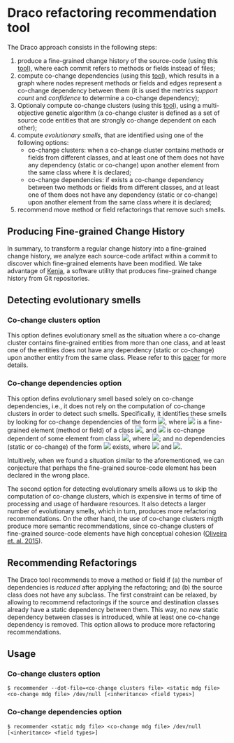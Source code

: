 # Draco refactoring recommendation tool

The Draco approach consists in the following steps:
1. produce a fine-grained change history of the source-code (using this [tool](https://github.com/project-draco/tools/tree/master/g2h)), where each commit refers to methods or
fields instead of files;
2. compute co-change dependencies (using this [tool](https://github.com/project-draco/tools/tree/master/mining/co-change)), which results in
a graph where nodes represent methods or fields and edges represent a
co-change dependency between them (it is used the metrics _support count_ and
_confidence_ to determine a co-change dependency);
3. Optionaly compute co-change clusters (using this [tool](https://github.com/project-draco/tools/tree/master/clustering)), using a multi-objective genetic algorithm
(a co-change cluster is defined as a set of source code entities
that are strongly co-change dependent on each other);
4. compute _evolutionary smells_, that are identified using one of the following options:
    * co-change clusters: when a co-change cluster contains methods or fields from different classes,
        and at least one of them does not have any dependency (static or co-change)
        upon another element from the same class where it is declared;
    * co-change dependencies: if exists a co-change dependency between two methods or fields from different classes,
      and at least one of them does not have any dependency (static or co-change)
        upon another element from the same class where it is declared;
5. recommend move method or field refactorings that remove such smells.

## Producing Fine-grained Change History

In summary, to transform a regular change history into
a fine-grained change history, we analyze each source-code artifact
within a commit to discover which fine-grained elements have been modified.
We take advantage of [Kenja](https://github.com/niyaton/kenja),
a software utility that produces fine-grained change history
from Git repositories.

## Detecting evolutionary smells

### Co-change clusters option

This option defines evolutionary smell as the
situation where a co-change cluster contains fine-grained entities from more
than one class, and at least one of the entities does not have any dependency
(static or co-change) upon another entity from the same class.
Please refer to this [paper](https://mcesar.dev/papers/jss2019.pdf) for more details.

### Co-change dependencies option

This option defins evolutionary smell
based solely on co-change dependencies, i.e., it does not rely on the
computation of co-change clusters in order to detect such smells.
Specifically, it identifies these smells by looking for
co-change dependencies of the form <img src="https://render.githubusercontent.com/render/math?math=f \rightarrow C">,
where <img src="https://render.githubusercontent.com/render/math?math=f"> is a fine-grained element (method or field) of a class
<img src="https://render.githubusercontent.com/render/math?math=C_f">, and
<img src="https://render.githubusercontent.com/render/math?math=f"> is co-change dependent of some element from class
<img src="https://render.githubusercontent.com/render/math?math=C">,
where <img src="https://render.githubusercontent.com/render/math?math=C\neq C_f">;
and no dependencies (static or co-change) of the form
<img src="https://render.githubusercontent.com/render/math?math=f\rightarrow f'"> exists, where
<img src="https://render.githubusercontent.com/render/math?math=f\neq f'"> and
<img src="https://render.githubusercontent.com/render/math?math=f'\in C_f">.

Intuitively, when we found a situation similar to the aforementioned,
we can conjecture that perhaps the fine-grained source-code element
has been declared in the wrong place.

The second option for detecting evolutionary smells allows us to
skip the computation of co-change clusters, which is expensive in terms of
time of processing and usage of hardware resources.
It also detects a larger number of evolutionary smells, which in turn,
produces more refactoring recommendations.
On the other hand, the use of co-change clusters migth produce more semantic recommendations,
since co-change clusters of fine-grained source-code elements have high conceptual cohesion
([Oliveira et. al. 2015](http://www.ppca.unb.br/images/Documentos/15-sbes-marcos-rodrigo-guilherme.pdf)).

## Recommending Refactorings

The Draco tool recommends to move a method or field if
(a) the number of dependencies is _reduced_ after applying
the refactoring; and (b) the source class does not have any subclass.
The first constraint can be relaxed, by allowing
to recommend refactorings if the source and destination classes already have
a static dependency between them. This way, no _new_ static dependency
between classes is introduced,
while at least one co-change dependency is removed.
This option allows to produce more refactoring recommendations.

## Usage

### Co-change clusters option

`$ recommender --dot-file=<co-change clusters file> <static mdg file> <co-change mdg file> /dev/null [<inheritance> <field types>]`

### Co-change dependencies option

`$ recommender <static mdg file> <co-change mdg file> /dev/null [<inheritance> <field types>]`
